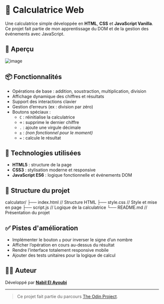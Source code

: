 # 🧮 Calculatrice Web

Une calculatrice simple développée en **HTML**, **CSS** et **JavaScript Vanilla**.  
Ce projet fait partie de mon apprentissage du DOM et de la gestion des événements avec JavaScript.

## 🚀 Aperçu

![image](https://github.com/user-attachments/assets/6866e40e-df3e-4863-b44c-ca7fa3eccd91)


## 📦 Fonctionnalités

- Opérations de base : addition, soustraction, multiplication, division
- Affichage dynamique des chiffres et résultats
- Support des interactions clavier
- Gestion d’erreurs (ex : division par zéro)
- Boutons spéciaux :
  - `C` : réinitialise la calculatrice
  - `⌫` : supprime le dernier chiffre
  - `.` : ajoute une virgule décimale
  - `±` : *(non fonctionnel pour le moment)*
  - `=` : calcule le résultat

## 🧠 Technologies utilisées

- **HTML5** : structure de la page
- **CSS3** : stylisation moderne et responsive
- **JavaScript ES6** : logique fonctionnelle et événements DOM

## 📁 Structure du projet
calculator/
├── index.html       // Structure HTML
├── style.css        // Style et mise en page
├── script.js        // Logique de la calculatrice
└── README.md        // Présentation du projet

## ✅ Pistes d'amélioration

- Implémenter le bouton `±` pour inverser le signe d’un nombre
- Afficher l’opération en cours au-dessus du résultat
- Rendre l’interface totalement responsive mobile
- Ajouter des tests unitaires pour la logique de calcul

## 🧑‍💻 Auteur

Développé par [**Nabil El Ayoubi**](https://github.com/nelybi)

---

> Ce projet fait partie du parcours [The Odin Project](https://www.theodinproject.com/).
